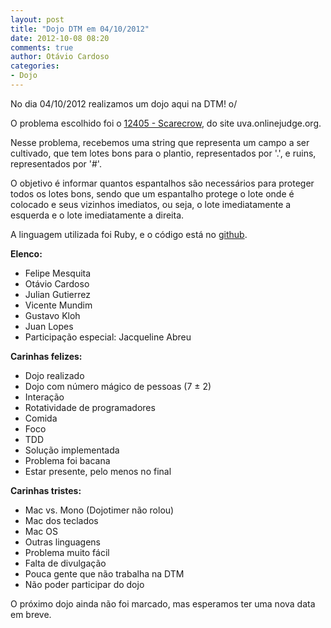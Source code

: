 ```yaml
---
layout: post
title: "Dojo DTM em 04/10/2012"
date: 2012-10-08 08:20
comments: true
author: Otávio Cardoso
categories:
- Dojo
---
```


No dia 04/10/2012 realizamos um dojo aqui na DTM! o/

O problema escolhido foi o <a target="_blank" title="12405 - Scarecrow" href="http://uva.onlinejudge.org/index.php?option=com_onlinejudge&amp;Itemid=8&amp;category=279&amp;page=show_problem&amp;problem=3836">12405 - Scarecrow</a>, do site uva.onlinejudge.org.

Nesse problema, recebemos uma string que representa um campo a ser cultivado, que tem lotes bons para o plantio, representados por '.', e ruins, representados por '#'.
<!-- more -->
O objetivo é informar quantos espantalhos são necessários para proteger todos os lotes bons, sendo que um espantalho protege o lote onde é colocado e seus vizinhos imediatos, ou seja, o lote imediatamente a esquerda e o lote imediatamente a direita.

A linguagem utilizada foi Ruby, e o código está no <a target="_blank" title="github" href="github.com/dtmconsultoria/dojo">github</a>.

**Elenco:**

* Felipe Mesquita
* Otávio Cardoso
* Julian Gutierrez
* Vicente Mundim
* Gustavo Kloh
* Juan Lopes
* Participação especial: Jacqueline Abreu

**Carinhas felizes:**

* Dojo realizado
* Dojo com número mágico de pessoas (7 ± 2)
* Interação
* Rotatividade de programadores
* Comida
* Foco
* TDD
* Solução implementada
* Problema foi bacana
* Estar presente, pelo menos no final

**Carinhas tristes:**

* Mac vs. Mono (Dojotimer não rolou)
* Mac dos teclados
* Mac OS
* Outras linguagens
* Problema muito fácil
* Falta de divulgação
* Pouca gente que não trabalha na DTM
* Não poder participar do dojo

O próximo dojo ainda não foi marcado, mas esperamos ter uma nova data em breve.
